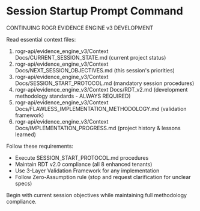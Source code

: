 # Session Startup Prompt Command

CONTINUING ROGR EVIDENCE ENGINE v3 DEVELOPMENT

Read essential context files:
1. rogr-api/evidence_engine_v3/Context Docs/CURRENT_SESSION_STATE.md (current project status)
2. rogr-api/evidence_engine_v3/Context Docs/NEXT_SESSION_OBJECTIVES.md (this session's priorities)
3. rogr-api/evidence_engine_v3/Context Docs/SESSION_START_PROTOCOL.md (mandatory session procedures)
4. rogr-api/evidence_engine_v3/Context Docs/RDT_v2.md (development methodology standards - ALWAYS REQUIRED)
5. rogr-api/evidence_engine_v3/Context Docs/FLAWLESS_IMPLEMENTATION_METHODOLOGY.md (validation framework)
6. rogr-api/evidence_engine_v3/Context Docs/IMPLEMENTATION_PROGRESS.md (project history & lessons learned)

Follow these requirements:
- Execute SESSION_START_PROTOCOL.md procedures
- Maintain RDT v2.0 compliance (all 8 enhanced tenants)
- Use 3-Layer Validation Framework for any implementation
- Follow Zero-Assumption rule (stop and request clarification for unclear specs)

Begin with current session objectives while maintaining full methodology compliance.